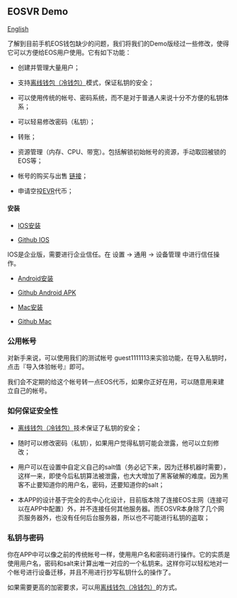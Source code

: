 ## EOSVR Demo

[English](wallet.md)

了解到目前手机EOS钱包缺少的问题，我们将我们的Demo版经过一些修改，使得它可以方便给EOS用户使用。它有如下功能：

- 创建并管理大量用户；

- 支持[离线钱包（冷钱包）](offline-wallet.md)模式，保证私钥的安全；

- 可以使用传统的帐号、密码系统，而不是对于普通人来说十分不方便的私钥体系；

- 可以轻易修改密码（私钥）；

- 转账；

- 资源管理（内存、CPU、带宽）。包括解锁初始帐号的资源，手动取回被锁的EOS等；

- 帐号的购买与出售 [链接](http://eosnames.shop)；

- 申请空投[EVR](evr-cn.md)代币；



#### 安装 

- [IOS安装](https://test.gvrcraft.com/download.html) 

- [Github IOS](http://eosnames.shop/download.html)

IOS是企业版，需要进行企业信任。在 设置 -> 通用 -> 设备管理 中进行信任操作。


- [Android安装](http://s.gvrcraft.com/bin/eosvr.apk)

- [Github Android APK](https://github.com/EOSVR/EOSVR/raw/master/bin/eosvr.apk)


- [Mac安装](http://s.gvrcraft.com/bin/EOS_VR.dmg)

- [Github Mac](http://github.com/EOSVR/EOSVR/raw/master/bin/EOS_VR.dmg)



### 公用帐号

对新手来说，可以使用我们的测试帐号 guest1111113来实验功能，在导入私钥时，点击『导入体验帐号』即可。

我们会不定期的给这个帐号转一点EOS代币，如果你正好在用，可以随意用来建立自己的帐号。



### 如何保证安全性

- [离线钱包（冷钱包）](offline-wallet.md)技术保证了私钥的安全；

- 随时可以修改密码（私钥），如果用户觉得私钥可能会泄露，他可以立刻修改；

- 用户可以在设置中自定义自己的salt值（务必记下来，因为迁移机器时需要），这样一来，即使今后私钥算法被泄露，也大大增加了黑客破解的难度。因为黑客不止要知道你的用户名，密码，还要知道你的salt；

- 本APP的设计基于完全的去中心化设计，目前版本除了连接EOS主网（连接可以在APP中配置）外，并不连接任何其他服务器。而EOSVR本身除了几个网页服务器外，也没有任何后台服务器，所以也不可能进行私钥的盗取；



### 私钥与密码

你在APP中可以像之前的传统帐号一样，使用用户名和密码进行操作。它的实质是使用用户名，密码和salt来计算出唯一对应的一个私钥来。这样你可以轻松地对一个帐号进行设备迁移，并且不用进行抄写私钥什么的操作了。

如果需要更高的加密要求，可以用[离线钱包（冷钱包）](offline-wallet.md)的方式。

